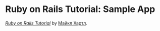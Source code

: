 # Ruby on Rails Tutorial: Sample App
[*Ruby on Rails Tutorial*](http://railstutorial.org/)
by [Майкл Хартл](http://michaelhartl.com/).